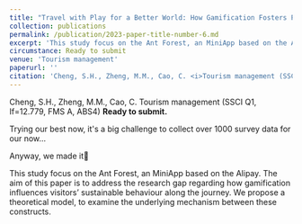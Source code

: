 ```yaml
---
title: "Travel with Play for a Better World: How Gamification Fosters Pro-Environmental Behaviour among Tourists."
collection: publications
permalink: /publication/2023-paper-title-number-6.md
excerpt: 'This study focus on the Ant Forest, an MiniApp based on the Alipay. The aim of this paper is to address the research gap regarding how gamification influences visitors’ sustainable behaviour along the journey. We propose a theoretical model, to examine the underlying mechanism between these constructs. '
circumstance: Ready to submit
venue: 'Tourism management'
paperurl: ''
citation: 'Cheng, S.H., Zheng, M.M., Cao, C. <i>Tourism management (SSCI Q1, If=12.779, FMS A, ABS4)<i/>, Ready to submit.'
---
```

Cheng, S.H., Zheng, M.M., Cao, C.  Tourism management (SSCI Q1, If=12.779, FMS A, ABS4) **Ready to submit.**

Trying our best now, it's a big challenge to collect over 1000 survey data for our now...

Anyway, we made it🍾

This study focus on the Ant Forest, an MiniApp based on the Alipay. The aim of this paper is to address the research gap regarding how gamification influences visitors’ sustainable behaviour along the journey. We propose a theoretical model, to examine the underlying mechanism between these constructs.


